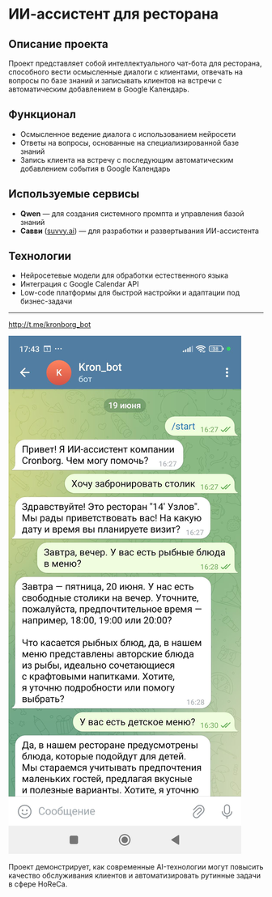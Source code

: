# ИИ-ассистент для ресторана

## Описание проекта  
Проект представляет собой интеллектуального чат-бота для ресторана, способного вести осмысленные диалоги с клиентами, отвечать на вопросы по базе знаний и записывать клиентов на встречи с автоматическим добавлением в Google Календарь.

## Функционал  
- Осмысленное ведение диалога с использованием нейросети  
- Ответы на вопросы, основанные на специализированной базе знаний  
- Запись клиента на встречу с последующим автоматическим добавлением события в Google Календарь  

## Используемые сервисы  
- **Qwen** — для создания системного промпта и управления базой знаний  
- **Савви** ([suvvy.ai](https://suvvy.ai/)) — для разработки и развертывания ИИ-ассистента  

## Технологии  
- Нейросетевые модели для обработки естественного языка  
- Интеграция с Google Calendar API  
- Low-code платформы для быстрой настройки и адаптации под бизнес-задачи  

---
http://t.me/kronborg_bot

![Иллюстрация к проекту](https://github.com/irinakronborg/AI-Assistant/blob/main/%D0%9C%D1%83%D0%BB%D1%8C%D1%82%D0%B8%D0%BC%D0%B5%D0%B4%D0%B8%D0%B0%20(4).jpg?raw=true)

Проект демонстрирует, как современные AI-технологии могут повысить качество обслуживания клиентов и автоматизировать рутинные задачи в сфере HoReCa.
